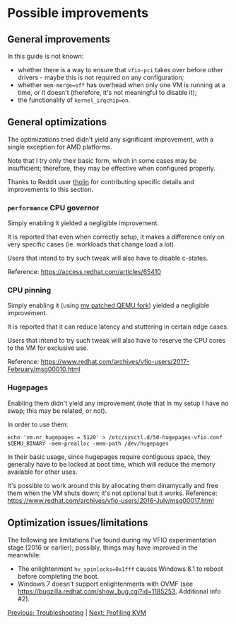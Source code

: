 # Possible improvements

## General improvements

In this guide is not known:

- whether there is a way to ensure that `vfio-pci` takes over before other drivers - maybe this is not required on any configuration;
- whether `mem-merge=off` has overhead when only one VM is running at a time, or it doesn't (therefore, it's not meaningful to disable it);
- the functionality of `kernel_irqchip=on`.

## General optimizations

The optimizations tried didn't yield any significant improvement, with a single exception for AMD platforms.

Note that I try only their basic form, which in some cases may be insufficient; therefore, they may be effective when configured properly.

Thanks to Reddit user [tholin](https://www.reddit.com/user/tholin) for contributing specific details and improvements to this section.

### `performance` CPU governor

Simply enabling it yielded a negligible improvement.

It is reported that even when correctly setup, it makes a difference only on very specific cases (ie. workloads that change load a lot).

Users that intend to try such tweak will also have to disable c-states.

Reference: https://access.redhat.com/articles/65410

### CPU pinning

Simply enabling it (using [my patched QEMU fork](https://github.com/saveriomiroddi/qemu-pinning)) yielded a negligible improvement.

It is reported that it can reduce latency and stuttering in certain edge cases.

Users that intend to try such tweak will also have to reserve the CPU cores to the VM for exclusive use.

Reference: https://www.redhat.com/archives/vfio-users/2017-February/msg00010.html

### Hugepages

Enabling them didn't yield any improvement (note that in my setup I have no swap; this may be related, or not).

In order to use them:

    echo 'vm.nr_hugepages = 5120' > /etc/sysctl.d/50-hugepages-vfio.conf
    $QEMU_BINARY -mem-prealloc -mem-path /dev/hugepages

In their basic usage, since hugepages require contiguous space, they generally have to be locked at boot time, which will reduce the memory available for other uses.

It's possible to work around this by allocating them dinamycally and free them when the VM shuts down; it's not optional but it works. Reference: https://www.redhat.com/archives/vfio-users/2016-July/msg00017.html

## Optimization issues/limitations

The following are limitations I've found during my VFIO experimentation stage (2016 or earlier); possibly, things may have improved in the meanwhile:

- The enlightenment `hv_spinlocks=0x1fff` causes Windows 8.1 to reboot before completing the boot.
- Windows 7 doesn't support enlightenments with OVMF (see https://bugzilla.redhat.com/show_bug.cgi?id=1185253, Additional info #2).

[Previous: Troubleshooting](5_TROUBLESHOOTING.md) | [Next: Profiling KVM](7_PROFILING_KVM.md)
